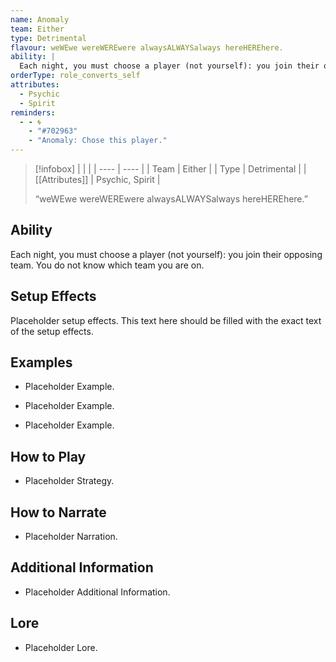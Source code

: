 ```yaml
---
name: Anomaly
team: Either
type: Detrimental
flavour: weWEwe wereWEREwere alwaysALWAYSalways hereHEREhere.
ability: |
  Each night, you must choose a player (not yourself): you join their opposing team. You do not know which team you are on.
orderType: role_converts_self
attributes:
  - Psychic
  - Spirit
reminders:
  - - 🌀
    - "#702963"
    - "Anomaly: Chose this player."
---
```

> [!infobox]
> |  |  |
> | ---- | ---- |
> | Team | Either |
> | Type | Detrimental |
> | [[Attributes]] | Psychic, Spirit |
> 
>  “weWEwe wereWEREwere alwaysALWAYSalways hereHEREhere.”

## Ability
Each night, you must choose a player (not yourself): you join their opposing team. You do not know which team you are on.

## Setup Effects
Placeholder setup effects. This text here should be filled with the exact text of the setup effects.

## Examples
- Placeholder Example.

- Placeholder Example.

- Placeholder Example.

## How to Play
- Placeholder Strategy.

## How to Narrate
- Placeholder Narration.

## Additional Information
- Placeholder Additional Information.

## Lore
- Placeholder Lore.